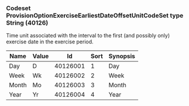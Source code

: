 ### Codeset ProvisionOptionExerciseEarliestDateOffsetUnitCodeSet type String (40126)

Time unit associated with the interval to the first (and possibly only) exercise date in the exercise period.

| Name  | Value | Id       | Sort | Synopsis |
|-------|-------|----------|------|----------|
| Day   | D     | 40126001 | 1    | Day      |
| Week  | Wk    | 40126002 | 2    | Week     |
| Month | Mo    | 40126003 | 3    | Month    |
| Year  | Yr    | 40126004 | 4    | Year     |


